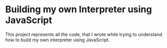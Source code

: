Building my own Interpreter using JavaScript
=============================================

This project represents all the code, that I wrote while trying to understand how to build my own interpreter using JavaScript.